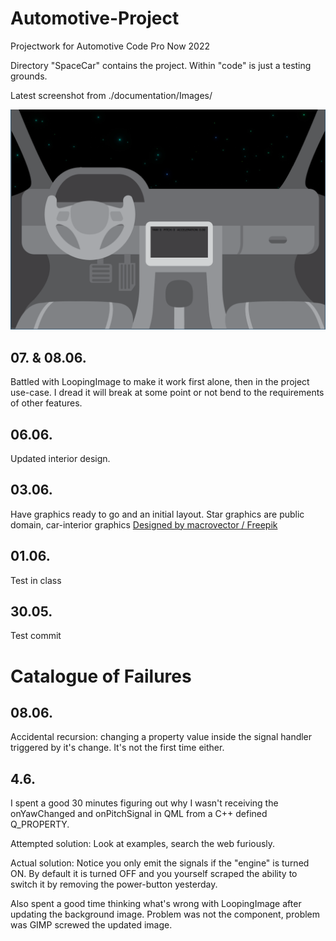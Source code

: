 # Automotive-Project
Projectwork for Automotive Code Pro Now 2022

Directory "SpaceCar" contains the project. Within "code" is just a testing grounds.

Latest screenshot from ./documentation/Images/

<img src="documentation/Images/Screenshot0806.png"></img>

## 07. & 08.06.

Battled with LoopingImage to make it work first alone, then in the project use-case. I dread it will break at some point or not bend to the requirements of other features.

## 06.06.

Updated interior design.

## 03.06.

Have graphics ready to go and an initial layout. Star graphics are public domain, car-interior graphics <a href="http://www.freepik.com">Designed by macrovector / Freepik</a>

## 01.06.
Test in class

## 30.05.
Test commit

# Catalogue of Failures

## 08.06.

Accidental recursion: changing a property value inside the signal handler triggered by it's change. It's not the first time either.

## 4.6.

I spent a good 30 minutes figuring out why I wasn't receiving the onYawChanged and onPitchSignal in QML from a C++ defined Q_PROPERTY.

Attempted solution: Look at examples, search the web furiously.

Actual solution: Notice you only emit the signals if the "engine" is turned ON. By default it is turned OFF and you yourself scraped the ability to switch it by removing the power-button yesterday.

Also spent a good time thinking what's wrong with LoopingImage after updating the background image. Problem was not the component, problem was GIMP screwed the updated image.
